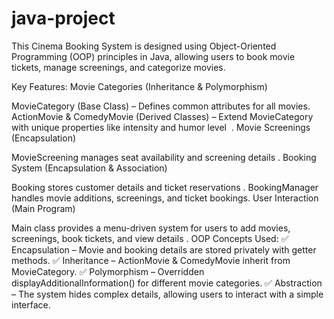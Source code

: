 # java-project
This Cinema Booking System is designed using Object-Oriented Programming (OOP) principles in Java, allowing users to book movie tickets, manage screenings, and categorize movies.

Key Features:
Movie Categories (Inheritance & Polymorphism)

MovieCategory (Base Class) – Defines common attributes for all movies.
ActionMovie & ComedyMovie (Derived Classes) – Extend MovieCategory with unique properties like intensity and humor level​
​
.
Movie Screenings (Encapsulation)

MovieScreening manages seat availability and screening details​
.
Booking System (Encapsulation & Association)

Booking stores customer details and ticket reservations​
.
BookingManager handles movie additions, screenings, and ticket bookings​
.
User Interaction (Main Program)

Main class provides a menu-driven system for users to add movies, screenings, book tickets, and view details​
.
OOP Concepts Used:
✅ Encapsulation – Movie and booking details are stored privately with getter methods.
✅ Inheritance – ActionMovie & ComedyMovie inherit from MovieCategory.
✅ Polymorphism – Overridden displayAdditionalInformation() for different movie categories.
✅ Abstraction – The system hides complex details, allowing users to interact with a simple interface.
